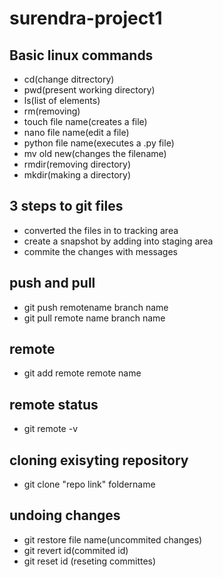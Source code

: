 # surendra-project1
## Basic linux commands
- cd(change ditrectory)
- pwd(present working directory)
- ls(list of elements)
- rm(removing)
- touch file name(creates a file)
- nano file name(edit a file)
- python file name(executes a .py file)
- mv old new(changes the filename)
- rmdir(removing directory)
- mkdir(making a directory)
## 3 steps to git files
- converted the files in to tracking area 
- create a snapshot by adding into staging area
- commite the changes with messages
## push and pull
- git push remotename branch name
- git pull remote name branch name
## remote
- git add remote remote name
## remote status
- git remote -v
## cloning exisyting repository
- git clone "repo link" foldername
## undoing changes
- git restore file name(uncommited changes)
- git revert id(commited id)
- git reset id (reseting committes)

